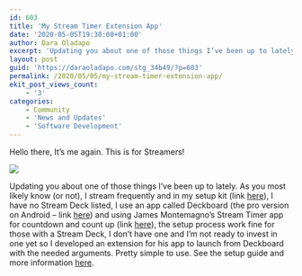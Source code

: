 ```yaml
---
id: 603
title: 'My Stream Timer Extension App'
date: '2020-05-05T19:30:00+01:00'
author: Dara Oladapo
excerpt: 'Updating you about one of those things I’ve been up to lately. As you most likely know (or not), I stream frequently and in my setup kit (link here), I have no Stream Deck listed, I use an app called Deckboard (the pro version on Android – link here) and using James Montemagno’s Stream Timer app for countdown and count up (link here), the setup process work fine for those with a Stream Deck, I don’t have one and I’m not ready to invest in one yet so I developed an extension for his app to launch from Deckboard with the needed arguments.'
layout: post
guid: 'https://daraoladapo.com/stg_34b49/?p=603'
permalink: /2020/05/05/my-stream-timer-extension-app/
ekit_post_views_count:
    - '3'
categories:
    - Community
    - 'News and Updates'
    - 'Software Development'
---
```


Hello there, It’s me again. This is for Streamers!

![](./blog-assets/2023/11/word-image-603-1.gif)

Updating you about one of those things I’ve been up to lately. As you most likely know (or not), I stream frequently and in my setup kit (link [here](https://daraoladapo.com/smooth-dev-saturday-stream-kit/)), I have no Stream Deck listed, I use an app called Deckboard (the pro version on Android – link [here](https://deckboard.app/)) and using James Montemagno’s Stream Timer app for countdown and count up (link [here](https://mystreamtimer.com)), the setup process work fine for those with a Stream Deck, I don’t have one and I’m not ready to invest in one yet so I developed an extension for his app to launch from Deckboard with the needed arguments. Pretty simple to use. See the setup guide and more information [here](https://daraoladapo.github.io/stream-deckboard/).